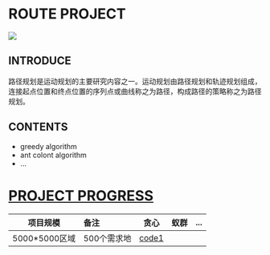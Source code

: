 # ROUTE PROJECT
![](https://i.imgur.com/rK83I2I.jpg)
## INTRODUCE
   路径规划是运动规划的主要研究内容之一。运动规划由路径规划和轨迹规划组成，连接起点位置和终点位置的序列点或曲线称之为路径，构成路径的策略称之为路径规划。
## CONTENTS
- greedy algorithm
- ant colont algorithm
- ...
# <a href="file:///C:/Users/18217/route-project/1.html" target="-blank">PROJECT PROGRESS</a>
|项目规模|备注|贪心|蚁群|...|
|:--:|:--|:--:|:--|:--|
|5000*5000区域|500个需求地|<a href="https://github.com/chenyihangis/route-project/blob/master/greedy%20algorithm/code1.txt" target="-blank">code1</a>|||

